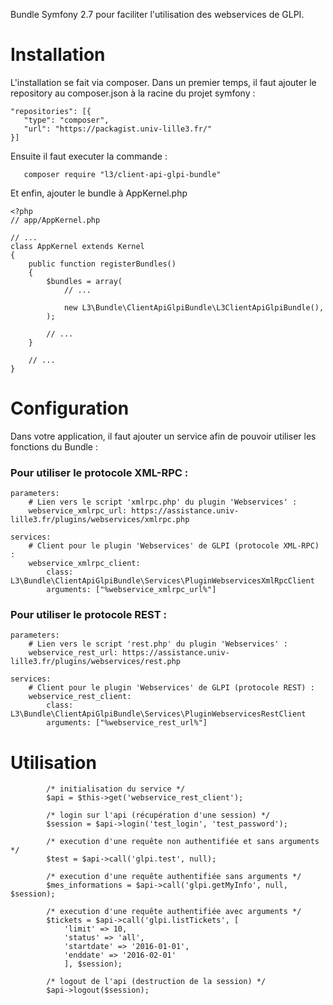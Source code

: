 Bundle Symfony 2.7 pour faciliter l'utilisation des webservices de GLPI.

Installation
====

L'installation se fait via composer. Dans un premier temps, il faut ajouter le repository au composer.json à la racine du projet symfony :

```
"repositories": [{
   "type": "composer",
   "url": "https://packagist.univ-lille3.fr/"
}]
```

Ensuite il faut executer la commande :

```
   composer require "l3/client-api-glpi-bundle"
```

Et enfin, ajouter le bundle à AppKernel.php

```
<?php
// app/AppKernel.php

// ...
class AppKernel extends Kernel
{
    public function registerBundles()
    {
        $bundles = array(
            // ...

            new L3\Bundle\ClientApiGlpiBundle\L3ClientApiGlpiBundle(),
        );

        // ...
    }

    // ...
}
```

Configuration
====

Dans votre application, il faut ajouter un service afin de pouvoir utiliser les fonctions du Bundle :

### Pour utiliser le protocole XML-RPC : ###

```
parameters:
    # Lien vers le script 'xmlrpc.php' du plugin 'Webservices' :
    webservice_xmlrpc_url: https://assistance.univ-lille3.fr/plugins/webservices/xmlrpc.php
    
services:
    # Client pour le plugin 'Webservices' de GLPI (protocole XML-RPC) :
    webservice_xmlrpc_client:
        class: L3\Bundle\ClientApiGlpiBundle\Services\PluginWebservicesXmlRpcClient
        arguments: ["%webservice_xmlrpc_url%"]
```

### Pour utiliser le protocole REST : ###

```
parameters:
    # Lien vers le script 'rest.php' du plugin 'Webservices' :
    webservice_rest_url: https://assistance.univ-lille3.fr/plugins/webservices/rest.php
    
services:
    # Client pour le plugin 'Webservices' de GLPI (protocole REST) :
    webservice_rest_client:
        class: L3\Bundle\ClientApiGlpiBundle\Services\PluginWebservicesRestClient
        arguments: ["%webservice_rest_url%"]
```

Utilisation
====

```
        /* initialisation du service */
        $api = $this->get('webservice_rest_client');
        
        /* login sur l'api (récupération d'une session) */
        $session = $api->login('test_login', 'test_password');

        /* execution d'une requête non authentifiée et sans arguments */
        $test = $api->call('glpi.test', null);

        /* execution d'une requête authentifiée sans arguments */
        $mes_informations = $api->call('glpi.getMyInfo', null, $session);

        /* execution d'une requête authentifiée avec arguments */
        $tickets = $api->call('glpi.listTickets', [
            'limit' => 10,
            'status' => 'all',
            'startdate' => '2016-01-01',
            'enddate' => '2016-02-01'
            ], $session);

        /* logout de l'api (destruction de la session) */
        $api->logout($session);
```